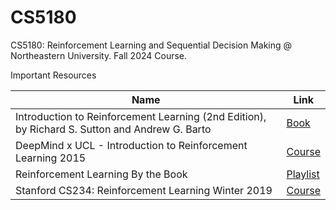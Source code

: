 # CS5180
CS5180: Reinforcement Learning and Sequential Decision Making @ Northeastern University. Fall 2024 Course.

Important Resources

| Name    | Link |
| -------- | ------- |
| Introduction to Reinforcement Learning (2nd Edition), by Richard S. Sutton and Andrew G. Barto | [Book](http://incompleteideas.net/book/RLbook2020.pdf) |
| DeepMind x UCL - Introduction to Reinforcement Learning 2015 | [Course](https://youtube.com/playlist?list=PLqYmG7hTraZDM-OYHWgPebj2MfCFzFObQ&si=axvGuc4REsqvJUXe) |
| Reinforcement Learning By the Book | [Playlist](https://youtube.com/playlist?list=PLzvYlJMoZ02Dxtwe-MmH4nOB5jYlMGBjr&si=4z2xQ_LiZnHISII9) |
| Stanford CS234: Reinforcement Learning Winter 2019 | [Course](https://youtube.com/playlist?list=PLoROMvodv4rOSOPzutgyCTapiGlY2Nd8u&si=0lSKoZJI4Erp7h9_) |
